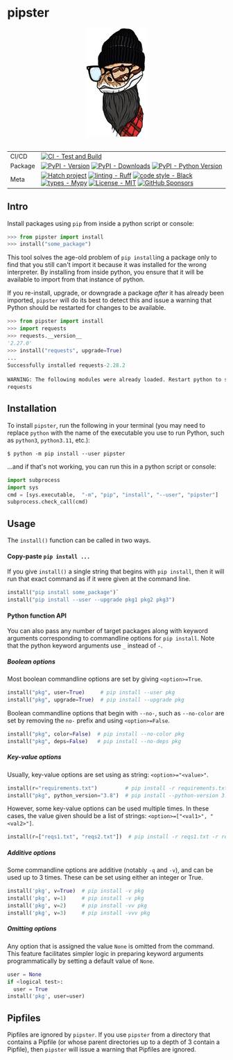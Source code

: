 # pipster

<div align="center">
    <img src="https://raw.githubusercontent.com/reynoldsnlp/pipster/main/images/pipster_138x250.jpg" alt="Pipster logo" width="138">
<br/>
<br/>

| | |
| --- | --- |
| CI/CD | [![CI - Test and Build](https://github.com/reynoldsnlp/pipster/actions/workflows/test_build_publish.yml/badge.svg)](https://github.com/reynoldsnlp/pipster/actions/workflows/test_build_publish.yml) |
| Package | [![PyPI - Version](https://img.shields.io/pypi/v/pipster.svg?logo=pypi&label=PyPI&logoColor=gold)](https://pypi.org/project/pipster/) [![PyPI - Downloads](https://img.shields.io/pypi/dm/pipster.svg?color=blue&label=Downloads&logo=pypi&logoColor=gold)](https://pypi.org/project/pipster/) [![PyPI - Python Version](https://img.shields.io/pypi/pyversions/pipster.svg?logo=python&label=Python&logoColor=gold)](https://pypi.org/project/pipster/) |
| Meta | [![Hatch project](https://img.shields.io/badge/%F0%9F%A5%9A-Hatch-4051b5.svg)](https://github.com/pypa/hatch) [![linting - Ruff](https://img.shields.io/endpoint?url=https://raw.githubusercontent.com/charliermarsh/ruff/main/assets/badge/v0.json)](https://github.com/charliermarsh/ruff) [![code style - Black](https://img.shields.io/badge/code%20style-black-000000.svg)](https://github.com/psf/black) [![types - Mypy](https://img.shields.io/badge/types-Mypy-blue.svg)](https://github.com/python/mypy) [![License - MIT](https://img.shields.io/badge/license-MIT-9400d3.svg)](https://spdx.org/licenses/) [![GitHub Sponsors](https://img.shields.io/github/sponsors/reynoldsnlp?logo=GitHub%20Sponsors&style=social)](https://github.com/sponsors/reynoldsnlp) |

</div>

## Intro

Install packages using `pip` from inside a python script or console:

```python
>>> from pipster import install
>>> install("some_package")
```

This tool solves the age-old problem of `pip install`ing a package only to find
that you still can't import it because it was installed for the wrong
interpreter. By installing from inside python, you ensure that it will be
available to import from that instance of python.

If you re-install, upgrade, or downgrade a package _after_ it has already been
imported, `pipster` will do its best to detect this and issue a warning that
Python should be restarted for changes to be available.

```python
>>> from pipster import install
>>> import requests
>>> requests.__version__
'2.27.0'
>>> install("requests", upgrade=True)
...
Successfully installed requests-2.28.2

WARNING: The following modules were already loaded. Restart python to see changes:
requests
```

## Installation

To install `pipster`, run the following in your terminal (you may need to
replace `python` with the name of the executable you use to run Python, such as
`python3`, `python3.11`, etc.):

```
$ python -m pip install --user pipster
```

...and if that's not working, you can run this in a python script or console:

```python
import subprocess
import sys
cmd = [sys.executable,  "-m", "pip", "install", "--user", "pipster"]
subprocess.check_call(cmd)
```

## Usage

The `install()` function can be called in two ways.

#### Copy-paste `pip install ...`

If you give `install()` a single string that begins with `pip install`, then it
will run that exact command as if it were given at the command line.

```python
install("pip install some_package")`
install("pip install --user --upgrade pkg1 pkg2 pkg3")
```

#### Python function API

You can also pass any number of target packages along with keyword arguments
corresponding to commandline options for `pip install`. Note that the python
keyword arguments use `_` instead of `-`.

##### Boolean options

Most boolean commandline options are set by giving `<option>=True`.

```python
install("pkg", user=True)     # pip install --user pkg
install("pkg", upgrade=True)  # pip install --upgrade pkg
```

Boolean commandline options that begin with `--no-`, such as `--no-color` are
set by removing the `no-` prefix and using `<option>=False`.

```python
install("pkg", color=False)  # pip install --no-color pkg
install("pkg", deps=False)   # pip install --no-deps pkg
```

##### Key-value options

Usually, key-value options are set using as string: `<option>="<value>"`.

```python
install(r="requirements.txt")         # pip install -r requirements.txt
install("pkg", python_version="3.8")  # pip install --python-version 3.8 pkg
```

However, some key-value options can be used multiple times. In these cases,
the value given should be a list of strings: `<option>=["<val1>", "<val2>"]`.

```python
install(r=["reqs1.txt", "reqs2.txt"])  # pip install -r reqs1.txt -r reqs2.txt
```

##### Additive options

Some commandline options are additive (notably `-q` and `-v`), and can be used
up to 3 times. These can be set using either an integer or True.

```python
install('pkg', v=True)  # pip install -v pkg
install('pkg', v=1)     # pip install -v pkg
install('pkg', v=2)     # pip install -vv pkg
install('pkg', v=3)     # pip install -vvv pkg
```

##### Omitting options

Any option that is assigned the value `None` is omitted from the command. This
feature facilitates simpler logic in preparing keyword arguments
programmatically by setting a default value of `None`.

```python
user = None
if <logical test>:
  user = True
install('pkg', user=user)
```

## Pipfiles

Pipfiles are ignored by `pipster`. If you use `pipster` from a directory that
contains a Pipfile (or whose parent directories up to a depth of 3 contain a
Pipfile), then `pipster` will issue a warning that Pipfiles are ignored.
